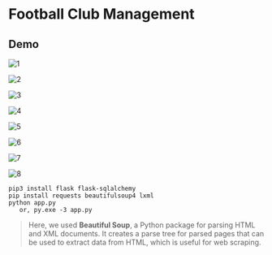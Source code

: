 # Football Club Management

## Demo
![1](https://github.com/ElhamNusratSnigdha/football-club-management/assets/60064694/945ad0b0-0c5f-4fda-998b-55b8f0ef2647)

![2](https://github.com/ElhamNusratSnigdha/football-club-management/assets/60064694/317faca2-c50b-47e8-9335-218e97c28ed5)

![3](https://github.com/ElhamNusratSnigdha/football-club-management/assets/60064694/c1508c1d-544b-4252-95b1-c4c4ce82fabb)

![4](https://github.com/ElhamNusratSnigdha/football-club-management/assets/60064694/5235040e-5217-4014-a77f-c375f4b57a6b)

![5](https://github.com/ElhamNusratSnigdha/football-club-management/assets/60064694/d2d42db6-0905-40a3-911f-9d1c190d5857)

![6](https://github.com/ElhamNusratSnigdha/football-club-management/assets/60064694/4047a8a0-dbb3-4e39-8712-3623434f1123)

![7](https://github.com/ElhamNusratSnigdha/football-club-management/assets/60064694/24c79c71-f9f3-476e-80b6-aadfe54f65cc)

![8](https://github.com/ElhamNusratSnigdha/football-club-management/assets/60064694/64237884-6fcb-4694-b620-4ceec75a4234)

```
pip3 install flask flask-sqlalchemy
pip install requests beautifulsoup4 lxml
python app.py
   or, py.exe -3 app.py
```

>Here, we used **Beautiful Soup**, a Python package for parsing HTML and XML documents. It creates a parse tree for parsed pages that can be used to extract data from HTML, which is useful for web scraping.
